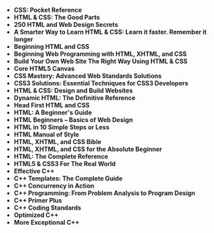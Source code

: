 <ul>
                                <li><b><a target="_blank" href="https://github.com/manjunath5496/C-Plus-Plus-Programming-Books/blob/master/cppl(1).pdf" style="text-decoration:none;">CSS: Pocket Reference </a></b></li>
                                <li><b><a target="_blank" href="https://github.com/manjunath5496/C-Plus-Plus-Programming-Books/blob/master/cppl(2).pdf" style="text-decoration:none;">HTML & CSS: The Good Parts</a></b></li>
                                <li><b><a target="_blank" href="https://github.com/manjunath5496/C-Plus-Plus-Programming-Books/blob/master/cppl(3).pdf" style="text-decoration:none;">250 HTML and Web Design Secrets</a></b></li>
                               
<li><b><a target="_blank" href="https://github.com/manjunath5496/C-Plus-Plus-Programming-Books/blob/master/cppl(4).pdf" style="text-decoration:none;">A Smarter Way to Learn HTML & CSS: Learn it faster. Remember it longer</a></b></li>
                                <li><b><a target="_blank" href="https://github.com/manjunath5496/C-Plus-Plus-Programming-Books/blob/master/cppl(5).pdf" style="text-decoration:none;">Beginning HTML and CSS </a></b></li>
                                
 <li><b><a target="_blank" href="https://github.com/manjunath5496/C-Plus-Plus-Programming-Books/blob/master/cppl(6).pdf" style="text-decoration:none;">Beginning Web Programming with HTML, XHTML, and CSS</a></b></li>
                          
<li><b><a target="_blank" href="https://github.com/manjunath5496/C-Plus-Plus-Programming-Books/blob/master/cppl(7).pdf" style="text-decoration:none;">Build Your Own Web Site The Right Way Using HTML & CSS </a></b></li>
                                <li><b><a target="_blank" href="https://github.com/manjunath5496/C-Plus-Plus-Programming-Books/blob/master/cppl(8).pdf" style="text-decoration:none;">Core HTML5 Canvas </a></b></li>
                                <li><b><a target="_blank" href="https://github.com/manjunath5496/C-Plus-Plus-Programming-Books/blob/master/cppl(9).pdf" style="text-decoration:none;">CSS Mastery: Advanced Web Standards Solutions</a></b></li>
                                
<li><b><a target="_blank" href="https://github.com/manjunath5496/C-Plus-Plus-Programming-Books/blob/master/cppl(10).pdf" style="text-decoration:none;">CSS3 Solutions: Essential Techniques for CSS3 Developers</a></b></li>  
        
<li><b><a target="_blank" href="https://github.com/manjunath5496/C-Plus-Plus-Programming-Books/blob/master/cppl(11).pdf" style="text-decoration:none;">HTML & CSS: Design and Build Websites </a></b></li>
                                <li><b><a target="_blank" href="https://github.com/manjunath5496/C-Plus-Plus-Programming-Books/blob/master/cppl(12).pdf" style="text-decoration:none;">Dynamic HTML: The Definitive Reference</a></b></li>
 <li><b><a target="_blank" href="https://github.com/manjunath5496/C-Plus-Plus-Programming-Books/blob/master/cppl(13).pdf" style="text-decoration:none;">Head First HTML and CSS</a></b></li>  
  <li><b><a target="_blank" href="https://github.com/manjunath5496/C-Plus-Plus-Programming-Books/blob/master/cppl(14).pdf" style="text-decoration:none;">HTML: A Beginner's Guide</a></b></li>  
 <li><b><a target="_blank" href="https://github.com/manjunath5496/C-Plus-Plus-Programming-Books/blob/master/cppl(15).pdf" style="text-decoration:none;">HTML Beginners – Basics of Web Design</a></b></li>
                                <li><b><a target="_blank" href="https://github.com/manjunath5496/C-Plus-Plus-Programming-Books/blob/master/cppl(16).pdf" style="text-decoration:none;">HTML in 10 Simple Steps or Less</a></b></li>

 <li><b><a target="_blank" href="https://github.com/manjunath5496/C-Plus-Plus-Programming-Books/blob/master/cppl(17).pdf" style="text-decoration:none;">HTML Manual of Style</a></b></li>
                                <li><b><a target="_blank" href="https://github.com/manjunath5496/C-Plus-Plus-Programming-Books/blob/master/cppl(18).pdf" style="text-decoration:none;">HTML, XHTML, and CSS Bible</a></b></li>

<li><b><a target="_blank" href="https://github.com/manjunath5496/C-Plus-Plus-Programming-Books/blob/master/cppl(19).pdf" style="text-decoration:none;">HTML, XHTML, and CSS for the Absolute Beginner</a></b></li>

 <li><b><a target="_blank" href="https://github.com/manjunath5496/C-Plus-Plus-Programming-Books/blob/master/cppl(20).pdf" style="text-decoration:none;">HTML: The Complete Reference</a></b></li>
                                <li><b><a target="_blank" href="https://github.com/manjunath5496/C-Plus-Plus-Programming-Books/blob/master/cppl(21).pdf" style="text-decoration:none;">HTML5 & CSS3 For The Real World</a></b></li>

   <li><b><a target="_blank" href="https://github.com/manjunath5496/C-Plus-Plus-Programming-Books/blob/master/cppl(22).pdf" style="text-decoration:none;">Effective C++</a></b></li>

 <li><b><a target="_blank" href="https://github.com/manjunath5496/C-Plus-Plus-Programming-Books/blob/master/cppl(23).pdf" style="text-decoration:none;">C++ Templates: The Complete Guide</a></b></li>
                                <li><b><a target="_blank" href="https://github.com/manjunath5496/C-Plus-Plus-Programming-Books/blob/master/cppl(24).pdf" style="text-decoration:none;">C++ Concurrency in Action</a></b></li>

<li><b><a target="_blank" href="https://github.com/manjunath5496/C-Plus-Plus-Programming-Books/blob/master/cppl(25).pdf" style="text-decoration:none;">C++ Programming: From Problem Analysis to Program Design</a></b></li>

   <li><b><a target="_blank" href="https://github.com/manjunath5496/C-Plus-Plus-Programming-Books/blob/master/cppl(26).pdf" style="text-decoration:none;">C++ Primer Plus</a></b></li>

 <li><b><a target="_blank" href="https://github.com/manjunath5496/C-Plus-Plus-Programming-Books/blob/master/cppl(27).pdf" style="text-decoration:none;">C++ Coding Standards</a></b></li>
                                <li><b><a target="_blank" href="https://github.com/manjunath5496/C-Plus-Plus-Programming-Books/blob/master/cppl(28).pdf" style="text-decoration:none;">Optimized C++</a></b></li>

<li><b><a target="_blank" href="https://github.com/manjunath5496/C-Plus-Plus-Programming-Books/blob/master/cppl(29).pdf" style="text-decoration:none;">More Exceptional C++</a></b></li>












</ul>
         
